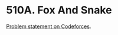 # 510A. Fox And Snake

[Problem statement on Codeforces](https://codeforces.com/problemset/problem/510/A?locale=en).